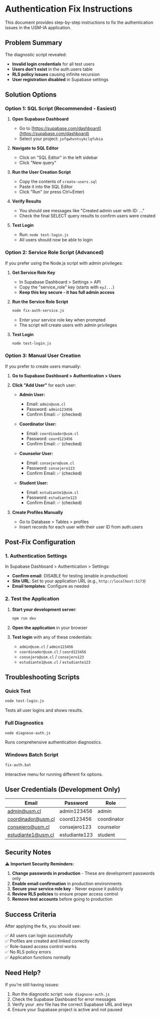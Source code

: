 # Authentication Fix Instructions

This document provides step-by-step instructions to fix the authentication issues in the USM-IA application.

## Problem Summary

The diagnostic script revealed:
- **Invalid login credentials** for all test users
- **Users don't exist** in the auth.users table
- **RLS policy issues** causing infinite recursion
- **User registration disabled** in Supabase settings

## Solution Options

### Option 1: SQL Script (Recommended - Easiest)

1. **Open Supabase Dashboard**
   - Go to [https://supabase.com/dashboard](https://supabase.com/dashboard)
   - Select your project: `jofqwhvntvykclqfuhia`

2. **Navigate to SQL Editor**
   - Click on "SQL Editor" in the left sidebar
   - Click "New query"

3. **Run the User Creation Script**
   - Copy the contents of `create-users.sql` 
   - Paste it into the SQL Editor
   - Click "Run" (or press Ctrl+Enter)

4. **Verify Results**
   - You should see messages like "Created admin user with ID: ..."
   - Check the final SELECT query results to confirm users were created

5. **Test Login**
   - Run: `node test-login.js`
   - All users should now be able to login

### Option 2: Service Role Script (Advanced)

If you prefer using the Node.js script with admin privileges:

1. **Get Service Role Key**
   - In Supabase Dashboard > Settings > API
   - Copy the "service_role" key (starts with `eyJ...`)
   - **Keep this key secure - it has full admin access**

2. **Run the Service Role Script**
   ```bash
   node fix-auth-service.js
   ```
   - Enter your service role key when prompted
   - The script will create users with admin privileges

3. **Test Login**
   ```bash
   node test-login.js
   ```

### Option 3: Manual User Creation

If you prefer to create users manually:

1. **Go to Supabase Dashboard > Authentication > Users**
2. **Click "Add User"** for each user:
   - **Admin User:**
     - Email: `admin@usm.cl`
     - Password: `admin123456`
     - Confirm Email: ✅ (checked)
   
   - **Coordinator User:**
     - Email: `coordinador@usm.cl` 
     - Password: `coord123456`
     - Confirm Email: ✅ (checked)
   
   - **Counselor User:**
     - Email: `consejero@usm.cl`
     - Password: `consejero123`
     - Confirm Email: ✅ (checked)
   
   - **Student User:**
     - Email: `estudiante1@usm.cl`
     - Password: `estudiante123`
     - Confirm Email: ✅ (checked)

3. **Create Profiles Manually**
   - Go to Database > Tables > profiles
   - Insert records for each user with their user ID from auth.users

## Post-Fix Configuration

### 1. Authentication Settings

In Supabase Dashboard > Authentication > Settings:

- **Confirm email**: DISABLE for testing (enable in production)
- **Site URL**: Set to your application URL (e.g., `http://localhost:5173`)
- **Email templates**: Configure as needed

### 2. Test the Application

1. **Start your development server**:
   ```bash
   npm run dev
   ```

2. **Open the application** in your browser

3. **Test login** with any of these credentials:
   - `admin@usm.cl` / `admin123456`
   - `coordinador@usm.cl` / `coord123456`
   - `consejero@usm.cl` / `consejero123`
   - `estudiante1@usm.cl` / `estudiante123`

## Troubleshooting Scripts

### Quick Test
```bash
node test-login.js
```
Tests all user logins and shows results.

### Full Diagnostics  
```bash
node diagnose-auth.js
```
Runs comprehensive authentication diagnostics.

### Windows Batch Script
```bash
fix-auth.bat
```
Interactive menu for running different fix options.

## User Credentials (Development Only)

| Email | Password | Role |
|-------|----------|------|
| admin@usm.cl | admin123456 | admin |
| coordinador@usm.cl | coord123456 | coordinator |
| consejero@usm.cl | consejero123 | counselor |
| estudiante1@usm.cl | estudiante123 | student |

## Security Notes

⚠️ **Important Security Reminders:**

1. **Change passwords in production** - These are development passwords only
2. **Enable email confirmation** in production environments  
3. **Secure your service role key** - Never expose it publicly
4. **Review RLS policies** to ensure proper access control
5. **Remove test accounts** before going to production

## Success Criteria

After applying the fix, you should see:

✅ All users can login successfully  
✅ Profiles are created and linked correctly  
✅ Role-based access control works  
✅ No RLS policy errors  
✅ Application functions normally  

## Need Help?

If you're still having issues:

1. Run the diagnostic script: `node diagnose-auth.js`
2. Check the Supabase Dashboard for error messages
3. Verify your .env file has the correct Supabase URL and keys
4. Ensure your Supabase project is active and not paused
